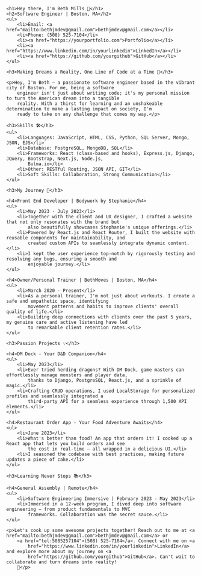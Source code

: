 <!DOCTYPE html>
<html>

<body>

    <h1>Hey there, I'm Beth Mills 👋</h1>
    <h2>Software Engineer | Boston, MA</h2>
    <ul>
        <li>Email: <a href="mailto:bethjmdev@gmail.com">bethjmdev@gmail.com</a></li>
        <li>Phone: (508) 525-7104</li>
        <li><a href="https://yourportfolio.com">Portfolio</a></li>
        <li><a href="https://www.linkedin.com/in/yourlinkedin">LinkedIn</a></li>
        <li><a href="https://github.com/yourgithub">GitHub</a></li>
    </ul>

    <h3>Making Dreams a Reality, One Line of Code at a Time 🚀</h3>

    <p>Hey, I'm Beth – a passionate software engineer based in the vibrant city of Boston. For me, being a software
        engineer isn't just about writing code; it's my personal mission to turn the American dream into a tangible
        reality. With a thirst for learning and an unshakeable determination to make a lasting impact on society, I'm
        ready to take on any challenge that comes my way.</p>

    <h3>Skills 🛠️</h3>
    <ul>
        <li>Languages: JavaScript, HTML, CSS, Python, SQL Server, Mongo, JSON, EJS</li>
        <li>Database: PostgreSQL, MongoDB, SQL</li>
        <li>Frameworks: React (class-based and hooks), Express.js, Django, JQuery, Bootstrap, Next.js, Node.js,
            Bulma.io</li>
        <li>Other: RESTful Routing, JSON API, GIT</li>
        <li>Soft Skills: Collaboration, Strong Communication</li>
    </ul>

    <h3>My Journey 🌟</h3>

    <h4>Front End Developer | Bodywork by Stephanie</h4>
    <ul>
        <li>May 2023 - July 2023</li>
        <li>Together with the client and UX designer, I crafted a website that not only resonates with the brand but
            also beautifully showcases Stephanie's unique offerings.</li>
        <li>Powered by React.js and React Router, I built the website with reusable components for maintainability, and
            created custom APIs to seamlessly integrate dynamic content.</li>
        <li>I kept the user experience top-notch by rigorously testing and resolving any bugs, ensuring a smooth and
            enjoyable journey.</li>
    </ul>

    <h4>Owner/Personal Trainer | BethMoves | Boston, MA</h4>
    <ul>
        <li>March 2020 - Present</li>
        <li>As a personal trainer, I'm not just about workouts. I create a safe and empathetic space, identifying
            movement patterns and habits to improve clients' overall quality of life.</li>
        <li>Building deep connections with clients over the past 5 years, my genuine care and active listening have led
            to remarkable client retention rates.</li>
    </ul>

    <h3>Passion Projects 💡</h3>

    <h4>DM Dock - Your D&D Companion</h4>
    <ul>
        <li>May 2023</li>
        <li>Ever tried herding dragons? With DM Dock, game masters can effortlessly manage monsters and player data,
            thanks to Django, PostgreSQL, React.js, and a sprinkle of magic.</li>
        <li>Crafting CRUD operations, I used LocalStorage for personalized profiles and seamlessly integrated a
            third-party API for a seamless experience through 1,500 API elements.</li>
    </ul>

    <h4>Restaurant Order App - Your Food Adventure Awaits</h4>
    <ul>
        <li>June 2023</li>
        <li>What's better than food? An app that orders it! I cooked up a React app that lets you build orders and see
            the cost in real-time – all wrapped in a delicious UI.</li>
        <li>I seasoned the codebase with best practices, making future updates a piece of cake.</li>
    </ul>

    <h3>Learning Never Stops 📚</h3>

    <h4>General Assembly | Remote</h4>
    <ul>
        <li>Software Engineering Immersive | February 2023 - May 2023</li>
        <li>Immersed in a 12-week program, I dived deep into software engineering – from product fundamentals to MVC
            frameworks. Collaboration was the secret sauce.</li>
    </ul>

    <p>Let's cook up some awesome projects together! Reach out to me at <a href="mailto:bethjmdev@gmail.com">bethjmdev@gmail.com</a> or
        <a href="tel:5085257104">(508) 525-7104</a>. Connect with me on <a
            href="https://www.linkedin.com/in/yourlinkedin">LinkedIn</a> and explore more about my journey on <a
            href="https://github.com/yourgithub">GitHub</a>. Can't wait to collaborate and turn dreams into reality!
        🌈</p>

</body>

</html>

